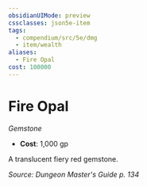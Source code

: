 ```yaml
---
obsidianUIMode: preview
cssclasses: json5e-item
tags:
  - compendium/src/5e/dmg
  - item/wealth
aliases:
  - Fire Opal
cost: 100000
---
```

# Fire Opal
*Gemstone*  

- **Cost**: 1,000 gp

A translucent fiery red gemstone.

*Source: Dungeon Master's Guide p. 134*
